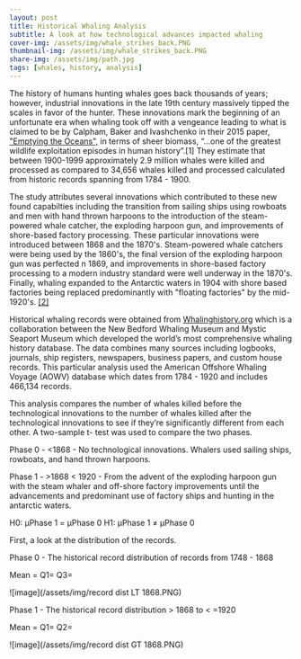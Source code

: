 ```yaml
---
layout: post
title: Historical Whaling Analysis
subtitle: A look at how technological advances impacted whaling
cover-img: /assets/img/whale_strikes_back.PNG
thumbnail-img: /assets/img/whale_strikes_back.PNG
share-img: /assets/img/path.jpg
tags: [whales, history, analysis]
---
```

The history of humans hunting whales goes back thousands of years; however, industrial innovations in the late 19th century massively tipped the scales in favor of the hunter. These innovations mark the beginning of an unfortunate era when whaling took off with a vengeance leading to what is claimed to be by Calpham, Baker and Ivashchenko in their 2015 paper, ["Emptying the Oceans",](https://pdfs.semanticscholar.org/301b/305d818d375c69e478dd502c18b52e88cd82.pdf?_ga=2.60799791.387049218.1609997617-375080215.1609997617) in terms of sheer biomass, “...one of the greatest wildlife exploitation episodes in human history”.[1]  They estimate that between 1900-1999 approximately 2.9 million whales were killed and processed as compared to 34,656 whales killed and processed calculated from historic records spanning from 1784 - 1900.  

The study attributes several innovations which contributed to these new found capabilties including the transition from sailing ships using rowboats and men with hand thrown harpoons to the introduction of the steam-powered whale catcher, the exploding harpoon gun, and improvements of shore-based factory processing.  These particular innovations were introduced between 1868 and the 1870's. Steam-powered whale catchers were being used by the 1860's, the final version of the exploding harpoon gun was perfected n 1869, and improvements in shore-based factory processing to a modern industry standard were well underway in the 1870's. Finally, whaling expanded to the Antarctic waters in 1904 with shore based factories being replaced predominantly with "floating factories" by the mid-1920's. [[2]](https://pdfs.semanticscholar.org/301b/305d818d375c69e478dd502c18b52e88cd82.pdf?_ga=2.60799791.387049218.1609997617-375080215.1609997617) 
 
Historical whaling records were obtained from [Whalinghistory.org](https://whalinghistory.org/av/) which is a collaboration between the New Bedford Whaling Museum and Mystic Seaport Museum which developed the world’s most comprehensive whaling history database. The data combines many sources including logbooks, journals, ship registers, newspapers, business papers, and custom house records. This particular analysis used the American Offshore Whaling Voyage (AOWV) database which dates from 1784 - 1920 and includes 466,134 records.  

This analysis compares the number of whales killed before the technological innovations to the number of whales killed after the technological innovations to see if they’re significantly different from each other. A two-sample t- test was used to compare the two phases.

Phase 0 - <1868 - No technological innovations.  Whalers used sailing ships, rowboats, and  hand thrown harpoons. 

Phase 1 - >1868 < 1920 -  From the advent of the exploding harpoon gun with the steam whaler and off-shore factory improvements until the advancements and predominant use of factory ships and hunting in the antarctic waters.


H0:  μPhase 1 = μPhase 0
H1:  μPhase 1 ≠ μPhase 0

First, a look at the distribution of the records.

Phase 0 - The historical record distribution of records from 1748 - 1868

Mean =
Q1=
Q3=

![image](/assets/img/record dist LT 1868.PNG)

Phase 1 - The historical record distribution > 1868 to < =1920

Mean = 
Q1=
Q2=

![image](/assets/img/record dist GT 1868.PNG)




